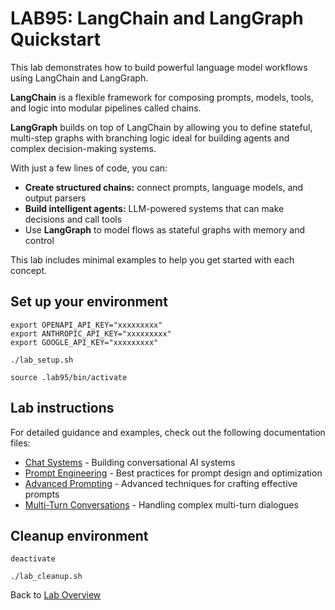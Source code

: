 
# LAB95: LangChain and LangGraph Quickstart
This lab demonstrates how to build powerful language model workflows using LangChain and LangGraph.<br>

**LangChain** is a flexible framework for composing prompts, models, tools, and logic into modular pipelines called chains.<br>

**LangGraph** builds on top of LangChain by allowing you to define stateful, multi-step graphs with branching logic ideal for building agents and complex decision-making systems.

With just a few lines of code, you can:
- **Create structured chains:** connect prompts, language models, and output parsers
- **Build intelligent agents:** LLM-powered systems that can make decisions and call tools
- Use **LangGraph** to model flows as stateful graphs with memory and control

This lab includes minimal examples to help you get started with each concept.

## Set up your environment
```
export OPENAPI_API_KEY="xxxxxxxxx"
export ANTHROPIC_API_KEY="xxxxxxxxx"
export GOOGLE_API_KEY="xxxxxxxxx"
```
```
./lab_setup.sh
```
```
source .lab95/bin/activate
```
## Lab instructions
For detailed guidance and examples, check out the following documentation files:

- [Chat Systems](./doc/chat.md) - Building conversational AI systems
- [Prompt Engineering](./doc/prompt.md) - Best practices for prompt design and optimization
- [Advanced Prompting](./doc/advanced_prompting.md) - Advanced techniques for crafting effective prompts
- [Multi-Turn Conversations](./doc/Multi-Turn.md) - Handling complex multi-turn dialogues

## Cleanup environment
```
deactivate
```
```
./lab_cleanup.sh
```
Back to [Lab Overview](https://github.com/kubiosec-agentic/agentic-labs/blob/master/README.md#-lab-overview)

